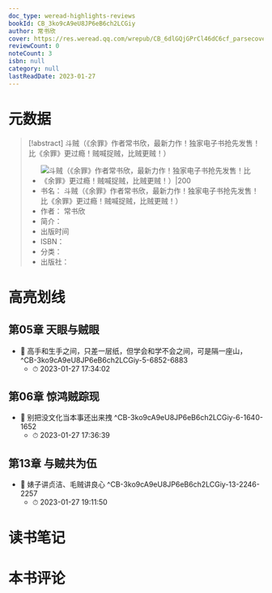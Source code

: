 ```yaml
---
doc_type: weread-highlights-reviews
bookId: CB_3ko9cA9eU8JP6eB6ch2LCGiy
author: 常书欣
cover: https://res.weread.qq.com/wrepub/CB_6dlGQjGPrCl46dC6cf_parsecover
reviewCount: 0
noteCount: 3
isbn: null
category: null
lastReadDate: 2023-01-27
---
```

# 元数据
> [!abstract] 斗贼（《余罪》作者常书欣，最新力作！独家电子书抢先发售！比《余罪》更过瘾！贼喊捉贼，比贼更贼！）
> - ![ 斗贼（《余罪》作者常书欣，最新力作！独家电子书抢先发售！比《余罪》更过瘾！贼喊捉贼，比贼更贼！）|200](https://res.weread.qq.com/wrepub/CB_6dlGQjGPrCl46dC6cf_parsecover)
> - 书名： 斗贼（《余罪》作者常书欣，最新力作！独家电子书抢先发售！比《余罪》更过瘾！贼喊捉贼，比贼更贼！）
> - 作者： 常书欣
> - 简介： 
> - 出版时间 
> - ISBN： 
> - 分类： 
> - 出版社： 

# 高亮划线

## 第05章 天眼与贼眼


- 📌 高手和生手之间，只差一层纸，但学会和学不会之间，可是隔一座山， ^CB-3ko9cA9eU8JP6eB6ch2LCGiy-5-6852-6883
    - ⏱ 2023-01-27 17:34:02 
## 第06章 惊鸿贼踪现


- 📌 别把没文化当本事还出来拽 ^CB-3ko9cA9eU8JP6eB6ch2LCGiy-6-1640-1652
    - ⏱ 2023-01-27 17:36:39 
## 第13章 与贼共为伍


- 📌 婊子讲贞洁、毛贼讲良心 ^CB-3ko9cA9eU8JP6eB6ch2LCGiy-13-2246-2257
    - ⏱ 2023-01-27 19:11:50 
# 读书笔记

# 本书评论
